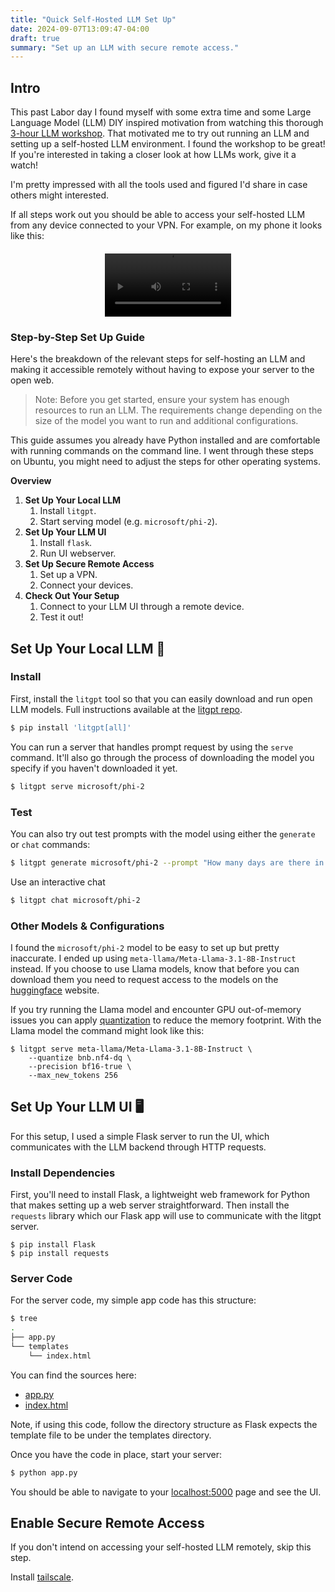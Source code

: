 ```yaml
---
title: "Quick Self-Hosted LLM Set Up"
date: 2024-09-07T13:09:47-04:00
draft: true
summary: "Set up an LLM with secure remote access."
---
```


## Intro 


This past Labor day I found myself with some extra time and some Large Language Model (LLM) DIY inspired motivation from watching this thorough [3-hour LLM workshop](https://www.youtube.com/watch?v=quh7z1q7-uc). That motivated me to try out running an LLM and setting up a self-hosted LLM environment. I found the workshop to be great! If you're interested in taking a closer look at how LLMs work, give it a watch!

I'm pretty impressed with all the tools used and figured I'd share in case others might interested.

If all steps work out you should be able to access your self-hosted LLM from any device connected to your VPN. For example, on my phone it looks like this:


<div style="display: flex; justify-content: center; align-items: center; margin-top: 20px;">
  <video width="40%" controls autoplay>
    <source src="./media/screenrecord.mp4" type="video/mp4">
    Your browser does not support the video tag.
  </video>
</div>


### Step-by-Step Set Up Guide

Here's the breakdown of the relevant steps for self-hosting an LLM and making it accessible remotely without having to expose your server to the open web.

> Note: Before you get started, ensure your system has enough resources to run an LLM. The requirements change depending on the size of the model you want to run and additional configurations.

This guide assumes you already have Python installed and are comfortable with running commands on the command line. I went through these steps on Ubuntu, you might need to adjust the steps for other operating systems.

**Overview**

1. **Set Up Your Local LLM**
    1. Install `litgpt`.
    1. Start serving model (e.g. `microsoft/phi-2`).
1. **Set Up Your LLM UI**
    1. Install `flask`.
    1. Run UI webserver.
1. **Set Up Secure Remote Access**
    1. Set up a VPN.
    1. Connect your devices.
1. **Check Out Your Setup**
    1. Connect to your LLM UI through a remote device.
    1. Test it out!



## Set Up Your Local LLM 🤖
### Install

First, install the `litgpt` tool so that you can easily download and run open LLM models. Full instructions available at the [litgpt repo](https://github.com/Lightning-AI/litgpt).

```bash
$ pip install 'litgpt[all]'
```

You can run a server that handles prompt request by using the `serve` command. It'll also go through the process of downloading the model you specify if you haven't downloaded it yet.
```bash
$ litgpt serve microsoft/phi-2
```
### Test

You can also try out test prompts with the model using either the `generate` or `chat` commands:
```bash
$ litgpt generate microsoft/phi-2 --prompt "How many days are there in December, 2024?"
```


Use an interactive chat
```bash
$ litgpt chat microsoft/phi-2
```

### Other Models & Configurations
I found the `microsoft/phi-2` model to be easy to set up but pretty inaccurate. I ended up using `meta-llama/Meta-Llama-3.1-8B-Instruct` instead. If you choose to use Llama models, know that before you can download them you need to request access to the models on the [huggingface](https://huggingface.co/) website. 

If you try running the Llama model and encounter GPU out-of-memory issues you can apply [quantization](https://github.com/Lightning-AI/litgpt/blob/1d37f9a99bb4ba2b7373bc7fc5b8c5a457af48df/tutorials/quantize.md#bnbnf4-dq) to reduce the memory footprint. With the Llama model the command might look like this:

```
$ litgpt serve meta-llama/Meta-Llama-3.1-8B-Instruct \
    --quantize bnb.nf4-dq \
    --precision bf16-true \
    --max_new_tokens 256
```


## Set Up Your LLM UI 🖥️
For this setup, I used a simple Flask server to run the UI, which communicates with the LLM backend through HTTP requests.

### Install Dependencies
First, you'll need to install Flask, a lightweight web framework for Python that makes setting up a web server straightforward. Then install the `requests` library which our Flask app will use to communicate with the litgpt server.

```
$ pip install Flask
$ pip install requests
```

### Server Code

For the server code, my simple app code has this structure:
```bash
$ tree
.
├── app.py
└── templates
    └── index.html
```

You can find the sources here:
- [app.py](./source/app.py)
- [index.html](./source/templates/index.txt)

Note, if using this code, follow the directory structure as Flask expects the template file to be under the templates directory.

Once you have the code in place, start your server:
```bash
$ python app.py
```

You should be able to navigate to your [localhost:5000](http://localhost:5000/) page and see the UI.

## Enable Secure Remote Access

If you don't intend on accessing your self-hosted LLM remotely, skip this step.

Install [tailscale](https://tailscale.com/).
